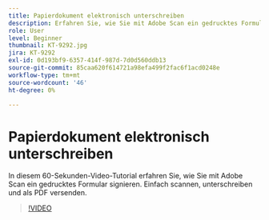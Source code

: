 ```yaml
---
title: Papierdokument elektronisch unterschreiben
description: Erfahren Sie, wie Sie mit Adobe Scan ein gedrucktes Formular signieren
role: User
level: Beginner
thumbnail: KT-9292.jpg
jira: KT-9292
exl-id: 0d193bf9-6357-414f-987d-7d0d560ddb13
source-git-commit: 85caa620f614721a98efa499f2fac6f1acd0248e
workflow-type: tm+mt
source-wordcount: '46'
ht-degree: 0%

---
```


# Papierdokument elektronisch unterschreiben

In diesem 60-Sekunden-Video-Tutorial erfahren Sie, wie Sie mit Adobe Scan ein gedrucktes Formular signieren. Einfach scannen, unterschreiben und als PDF versenden.

>[!VIDEO](https://video.tv.adobe.com/v/338331?quality=12&learn=on&hidetitle=true)
